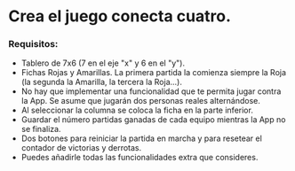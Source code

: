 # Crea el juego conecta cuatro.

### Requisitos:

- Tablero de 7x6 (7 en el eje "x" y 6 en el "y").
- Fichas Rojas y Amarillas. La primera partida la comienza siempre la Roja (la segunda la Amarilla, la tercera la Roja...).
- No hay que implementar una funcionalidad que te permita jugar contra la App. Se asume que jugarán dos personas reales alternándose.
- Al seleccionar la columna se coloca la ficha en la parte inferior.
- Guardar el número partidas ganadas de cada equipo mientras la App no se finaliza.
- Dos botones para reiniciar la partida en marcha y para resetear el contador de victorias y derrotas.
- Puedes añadirle todas las funcionalidades extra que consideres.
